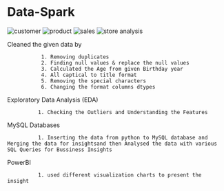 # Data-Spark
![customer](https://github.com/user-attachments/assets/88801524-7779-4faf-a31e-c735326c8f7b)
![product](https://github.com/user-attachments/assets/3f36dfeb-7e8b-4a64-a8e9-a39a39ff89d1)
![sales](https://github.com/user-attachments/assets/5f19e178-8ec2-42e1-9585-aa478988e52d)
![store analysis](https://github.com/user-attachments/assets/9d35e329-8b3c-4f27-b574-abe3a53e475b)

Cleaned the given data by
 
               1. Removing duplicates
               2. Finding null values & replace the null values
               3. Calculated the Age from given Birthday year
               4. All captical to title format
               5. Removing the special characters
               6. Changing the format columns dtypes

Exploratory Data Analysis (EDA)

              1. Checking the Outliers and Understanding the Features

MySQL Databases

              1. Inserting the data from python to MySQL database and  Merging the data for insightsand then Analysed the data with various SQL Queries for Bussiness Insights

PowerBI
               
              1. used different visualization charts to present the insight 
              
